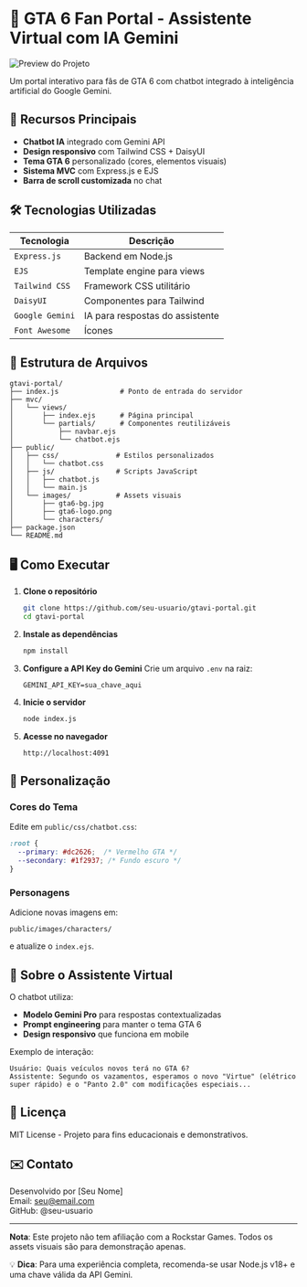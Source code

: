 # 📜 **GTA 6 Fan Portal - Assistente Virtual com IA Gemini**

![Preview do Projeto](https://via.placeholder.com/800x400/111/ff0000?text=GTA6+Portal+Preview)

Um portal interativo para fãs de GTA 6 com chatbot integrado à inteligência artificial do Google Gemini.

## 🚀 **Recursos Principais**

- **Chatbot IA** integrado com Gemini API
- **Design responsivo** com Tailwind CSS + DaisyUI
- **Tema GTA 6** personalizado (cores, elementos visuais)
- **Sistema MVC** com Express.js e EJS
- **Barra de scroll customizada** no chat

## 🛠️ **Tecnologias Utilizadas**

| Tecnologia       | Descrição                          |
|------------------|-----------------------------------|
| `Express.js`     | Backend em Node.js                |
| `EJS`            | Template engine para views        |
| `Tailwind CSS`   | Framework CSS utilitário          |
| `DaisyUI`        | Componentes para Tailwind         |
| `Google Gemini`  | IA para respostas do assistente   |
| `Font Awesome`   | Ícones                            |

## 📂 **Estrutura de Arquivos**

```
gtavi-portal/
├── index.js               # Ponto de entrada do servidor
├── mvc/
│   └── views/
│       ├── index.ejs      # Página principal
│       └── partials/      # Componentes reutilizáveis
│           ├── navbar.ejs
│           └── chatbot.ejs
├── public/
│   ├── css/              # Estilos personalizados
│   │   └── chatbot.css
│   ├── js/               # Scripts JavaScript
│   │   ├── chatbot.js
│   │   └── main.js
│   └── images/           # Assets visuais
│       ├── gta6-bg.jpg
│       ├── gta6-logo.png
│       └── characters/
├── package.json
└── README.md
```

## 🖥️ **Como Executar**

1. **Clone o repositório**
   ```bash
   git clone https://github.com/seu-usuario/gtavi-portal.git
   cd gtavi-portal
   ```

2. **Instale as dependências**
   ```bash
   npm install
   ```

3. **Configure a API Key do Gemini**
   Crie um arquivo `.env` na raiz:
   ```env
   GEMINI_API_KEY=sua_chave_aqui
   ```

4. **Inicie o servidor**
   ```bash
   node index.js
   ```

5. **Acesse no navegador**
   ```
   http://localhost:4091
   ```

## 🌈 **Personalização**

### **Cores do Tema**
Edite em `public/css/chatbot.css`:
```css
:root {
  --primary: #dc2626;  /* Vermelho GTA */
  --secondary: #1f2937; /* Fundo escuro */
}
```

### **Personagens**
Adicione novas imagens em:
```
public/images/characters/
```
e atualize o `index.ejs`.

## 🤖 **Sobre o Assistente Virtual**

O chatbot utiliza:
- **Modelo Gemini Pro** para respostas contextualizadas
- **Prompt engineering** para manter o tema GTA 6
- **Design responsivo** que funciona em mobile

Exemplo de interação:
```
Usuário: Quais veículos novos terá no GTA 6?
Assistente: Segundo os vazamentos, esperamos o novo "Virtue" (elétrico super rápido) e o "Panto 2.0" com modificações especiais...
```

## 📜 **Licença**
MIT License - Projeto para fins educacionais e demonstrativos.

## ✉️ **Contato**
Desenvolvido por [Seu Nome]  
Email: seu@email.com  
GitHub: @seu-usuario

---

**Nota**: Este projeto não tem afiliação com a Rockstar Games. Todos os assets visuais são para demonstração apenas.

💡 **Dica**: Para uma experiência completa, recomenda-se usar Node.js v18+ e uma chave válida da API Gemini.
